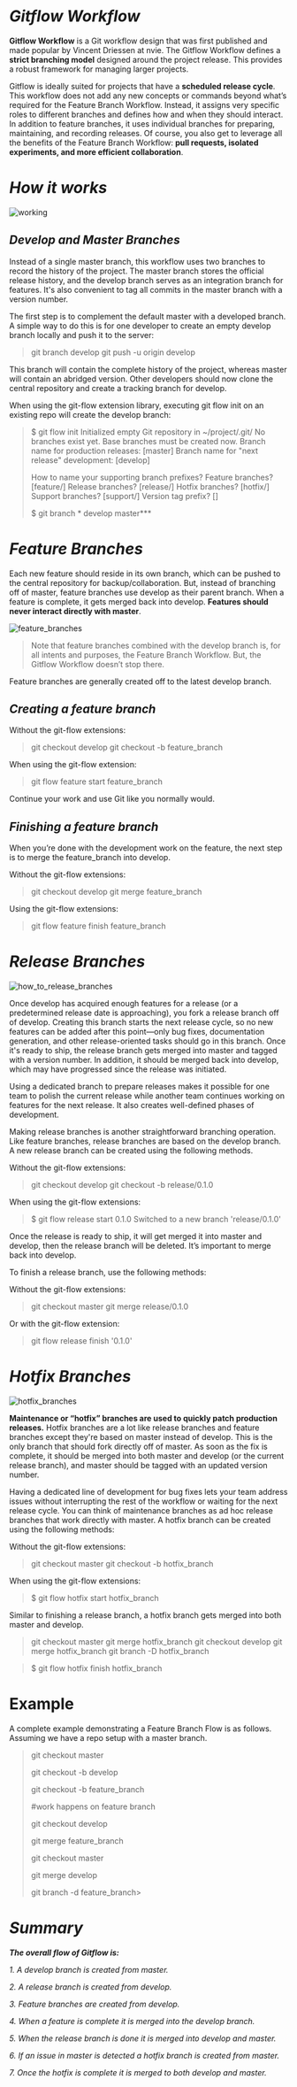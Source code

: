 # *Gitflow Workflow*
 
**Gitflow Workflow** is a Git workflow design that was first published and made popular by Vincent Driessen at nvie. The Gitflow Workflow defines a **strict branching model** designed around the project release. This provides a robust framework for managing larger projects.  

Gitflow is ideally suited for projects that have a **scheduled release cycle**. This workflow does not add any new concepts or commands beyond what’s required for the Feature Branch Workflow. Instead, it assigns very specific roles to different branches and defines how and when they should interact. In addition to feature branches, it uses individual branches for preparing, maintaining, and recording releases. Of course, you also get to leverage all the benefits of the Feature Branch Workflow: **pull requests, isolated experiments, and more efficient collaboration**.




# *How it works*

![working](https://wac-cdn.atlassian.com/dam/jcr:2bef0bef-22bc-4485-94b9-a9422f70f11c/02%20(2).svg?cdnVersion=1251)


## *Develop and Master Branches*
Instead of a single master branch, this workflow uses two branches to record the history of the project. The master branch stores the official release history, and the develop branch serves as an integration branch for features. It's also convenient to tag all commits in the master branch with a version number.

The first step is to complement the default master with a developed branch. A simple way to do this is for one developer to create an empty develop branch locally and push it to the server:

>git branch develop git push -u origin develop


This branch will contain the complete history of the project, whereas master will contain an abridged version. Other developers should now clone the central repository and create a tracking branch for develop.

When using the git-flow extension library, executing git flow init on an existing repo will create the develop branch:


>$ git flow init Initialized empty Git repository in ~/project/.git/ No branches exist yet. Base branches must be created now. Branch name for production releases: [master] Branch name for "next release" development: [develop]
>
>How to name your supporting branch prefixes? Feature branches? [feature/] Release branches? [release/] Hotfix branches? [hotfix/] Support branches? [support/] Version tag prefix? []
>
>$ git branch * develop  master***


# *Feature Branches*

Each new feature should reside in its own branch, which can be pushed to the central repository for backup/collaboration. But, instead of branching off of master, feature branches use develop as their parent branch. When a feature is complete, it gets merged back into develop. **Features should never interact directly with master**.

![feature_branches](https://wac-cdn.atlassian.com/dam/jcr:b5259cce-6245-49f2-b89b-9871f9ee3fa4/03%20(2).svg?cdnVersion=1251)

> Note that feature branches combined with the develop branch is, for all intents and purposes, the Feature Branch Workflow. But, the Gitflow Workflow doesn’t stop there.

Feature branches are generally created off to the latest develop branch.


## *Creating a feature branch*
 

Without the git-flow extensions:
 
>git checkout develop git checkout -b feature_branch


When using the git-flow extension:

>git flow feature start feature_branch

Continue your work and use Git like you normally would.


## *Finishing a feature branch*

When you’re done with the development work on the feature, the next step is to merge the feature_branch into develop.


Without the git-flow extensions:

>git checkout develop git merge feature_branch


Using the git-flow extensions:

>git flow feature finish feature_branch


# *Release Branches*

![how_to_release_branches](https://wac-cdn.atlassian.com/dam/jcr:a9cea7b7-23c3-41a7-a4e0-affa053d9ea7/04%20(1).svg?cdnVersion=1251)

Once develop has acquired enough features for a release (or a predetermined release date is approaching), you fork a release branch off of develop. Creating this branch starts the next release cycle, so no new features can be added after this point—only bug fixes, documentation generation, and other release-oriented tasks should go in this branch. Once it's ready to ship, the release branch gets merged into master and tagged with a version number. In addition, it should be merged back into develop, which may have progressed since the release was initiated.

Using a dedicated branch to prepare releases makes it possible for one team to polish the current release while another team continues working on features for the next release. It also creates well-defined phases of development.

Making release branches is another straightforward branching operation. Like feature branches, release branches are based on the develop branch. A new release branch can be created using the following methods.


Without the git-flow extensions:

>git checkout develop git checkout -b release/0.1.0


When using the git-flow extensions:

>$ git flow release start 0.1.0 Switched to a new branch 'release/0.1.0'


Once the release is ready to ship, it will get merged it into master and develop, then the release branch will be deleted. It’s important to merge back into develop.

To finish a release branch, use the following methods:

Without the git-flow extensions:

>git checkout master git merge release/0.1.0

Or with the git-flow extension:

>git flow release finish '0.1.0'


# *Hotfix Branches*

![hotfix_branches](https://wac-cdn.atlassian.com/dam/jcr:61ccc620-5249-4338-be66-94d563f2843c/05%20(2).svg?cdnVersion=1251)

**Maintenance or “hotfix” branches are used to quickly patch production releases.** Hotfix branches are a lot like release branches and feature branches except they're based on master instead of develop. This is the only branch that should fork directly off of master. As soon as the fix is complete, it should be merged into both master and develop (or the current release branch), and master should be tagged with an updated version number.

Having a dedicated line of development for bug fixes lets your team address issues without interrupting the rest of the workflow or waiting for the next release cycle. You can think of maintenance branches as ad hoc release branches that work directly with master. A hotfix branch can be created using the following methods:


Without the git-flow extensions:

>git checkout master git checkout -b hotfix_branch

When using the git-flow extensions: 

>$ git flow hotfix start hotfix_branch

Similar to finishing a release branch, a hotfix branch gets merged into both master and develop.

>git checkout master git merge hotfix_branch git checkout develop git merge hotfix_branch git branch -D hotfix_branch

>$ git flow hotfix finish hotfix_branch

# Example

A complete example demonstrating a Feature Branch Flow is as follows. Assuming we have a repo setup with a master branch.

>git checkout master
>
>git checkout -b develop
>
>git checkout -b feature_branch
>
>#work happens on feature branch
>
>git checkout develop
>
>git merge feature_branch
>
>git checkout master
>
>git merge develop
>
>git branch -d feature_branch>


# *Summary*

***The overall flow of Gitflow is:***

*1. A develop branch is created from master.*

*2. A release branch is created from develop.*

*3. Feature branches are created from develop.*

*4. When a feature is complete it is merged into the develop branch.*

*5. When the release branch is done it is merged into develop and master.*

*6. If an issue in master is detected a hotfix branch is created from master.*

*7. Once the hotfix is complete it is merged to both develop and master.*

